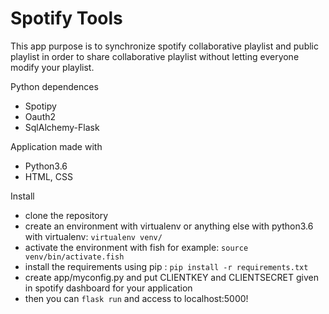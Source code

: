 # Spotify Tools

 This app purpose is to synchronize spotify collaborative playlist and public playlist in order to share collaborative playlist without letting everyone modify your playlist.

Python dependences
- Spotipy
- Oauth2
- SqlAlchemy-Flask

Application made with
- Python3.6
- HTML, CSS

Install

- clone the repository
- create an environment with virtualenv or anything else with python3.6 with virtualenv:
````virtualenv venv/````
- activate the environment with fish for example:
````source venv/bin/activate.fish````
- install the requirements using pip : 
````pip install -r requirements.txt````
- create app/myconfig.py and put CLIENTKEY and CLIENTSECRET given in spotify dashboard for your application
- then you can ````flask run```` and access to localhost:5000!
